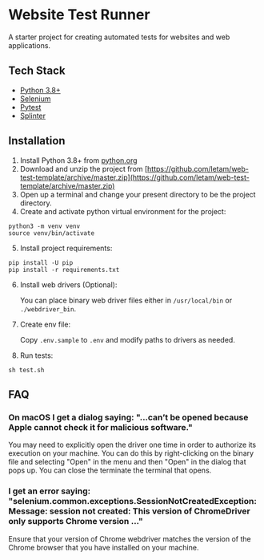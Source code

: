 # Website Test Runner

A starter project for creating automated tests for websites and web applications.

## Tech Stack

- [Python 3.8+](https://www.python.org/downloads/release/python-380rc1/)
- [Selenium](https://github.com/SeleniumHQ/selenium/)
- [Pytest](https://docs.pytest.org/en/latest/)
- [Splinter](https://splinter.readthedocs.io/en/latest/)

## Installation
1. Install Python 3.8+ from [python.org](https://www.python.org)
2. Download and unzip the project from [https://github.com/letam/web-test-template/archive/master.zip](https://github.com/letam/web-test-template/archive/master.zip)
3. Open up a terminal and change your present directory to be the project directory.
4. Create and activate python virtual environment for the project:
```
python3 -m venv venv
source venv/bin/activate
```
5. Install project requirements:
```
pip install -U pip
pip install -r requirements.txt
```
6. Install web drivers (Optional):

   You can place binary web driver files either in `/usr/local/bin` or `./webdriver_bin`.

7. Create env file:

   Copy `.env.sample` to `.env` and modify paths to drivers as needed.

8. Run tests:
```
sh test.sh
```

## FAQ

### On macOS I get a dialog saying: "...can’t be opened because Apple cannot check it for malicious software."

You may need to explicitly open the driver one time in order to authorize its execution on your machine. You can do this by right-clicking on the binary file and selecting "Open" in the menu and then "Open" in the dialog that pops up. You can close the terminate the terminal that opens.

### I get an error saying: "selenium.common.exceptions.SessionNotCreatedException: Message: session not created: This version of ChromeDriver only supports Chrome version ..."

Ensure that your version of Chrome webdriver matches the version of the Chrome browser that you have installed on your machine.
